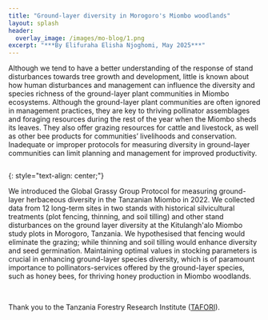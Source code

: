 ```yaml
---
title: "Ground-layer diversity in Morogoro's Miombo woodlands"
layout: splash
header:
  overlay_image: /images/mo-blog/1.png
excerpt: "***By Elifuraha Elisha Njoghomi, May 2025***"
---
```


Although we tend to have a better understanding of the response of stand disturbances towards tree growth and development, little is known about how human disturbances and management can influence the diversity and species richness of the ground-layer plant communities in Miombo ecosystems. Although the ground-layer plant communities are often ignored in management practices, they are key to thriving pollinator assemblages and foraging resources during the rest of the year when the Miombo sheds its leaves. They also offer grazing resources for cattle and livestock, as well as other bee products for communities’ livelihoods and conservation. Inadequate or improper protocols for measuring diversity in ground-layer communities can limit planning and management for improved productivity.

<figure style="width: 800px" class="align-left">
  <img src="{{ site.url }}{{ site.baseurl }}/images/mo-blog/2.png" alt="">
</figure>
{: style="text-align: center;"}

We introduced the Global Grassy Group Protocol for measuring ground-layer herbaceous diversity in the Tanzanian Miombo in 2022. We collected data from 12 long-term sites in two stands with historical silvicultural treatments (plot fencing, thinning, and soil tilling) and other stand disturbances on the ground layer diversity at the Kitulangh'alo Miombo study plots in Morogoro, Tanzania. We hypothesised that fencing would eliminate the grazing; while thinning and soil tilling would enhance diversity and seed germination. Maintaining optimal values in stocking parameters is crucial in enhancing ground-layer species diversity, which is of paramount importance to pollinators-services offered by the ground-layer species, such as honey bees, for thriving honey production in Miombo woodlands. 

<br>

Thank you to the Tanzania Forestry Research Institute ([TAFORI](https://tafori.or.tz/)).
